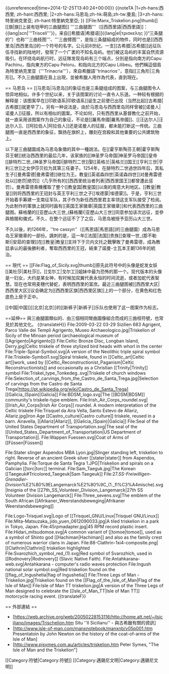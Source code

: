 {{unreferenced|time=2014-12-25T13:40:24+00:00}}
{{noteTA
|1=zh-hans:西西里; zh-hant:西西里;
|2=zh-hans:马恩岛;zh-hk:萌島;zh-tw:曼島;
|3=zh-hans:特里纳克里亚; zh-hant:特里納克里亞;
}}
[[File:Manx_Triskelion.png|thumb]][[旗|旗]]上装有铠甲的三曲腿图]]
'''三曲腿图'''（[[西西里語|西西里語]]：{{lang|scn|'''Trisceli'''}}，来自[[希腊语|希腊语]]{{lang|el|τρισκελης }}“三条腿的”）也称'''三曲枝图'''、'''三曲臂图'''，是指三条腿組成的物件，同时也是[[西西里岛|西西里岛]]的一个符号的名字。公元前8世纪，一支[[古希腊|古希腊]]远征队伍寻找新的陆地时，發現了一个广袤的不知名岛屿。他们被这岛屿的丰富自然资源吸引。在环绕岛屿航行时，远征隊发现岛屿有三个端点，分別是指向南方的Capu Pachinu，指向東方的Capu Peloru，和指向北方的Capu Lilibeu。他們稱這個島為特里纳克里亚（'''Trinacria'''），來自希臘語''trinacrios''，意指[[三角形|三角形]]。不久三曲腿圖在島上出現，並被希臘人用作為代表，直到現在。

== 马恩岛 ==
[[马恩岛|马恩岛]]的象征也是三条腿组成的图案，与三曲腿图令人惊异地相似。许多个世纪以来，关于该图案的讨论一直令人乐道。一种较有根据的解释是：该图案早在[[印欧语系|印欧语系]]诞生之前便已出现（当然比起[[古希腊|古希腊]]就更早了）。另有一种说法是，由於马恩岛与西西里岛同样曾被[[诺曼人|诺曼人]]征服，所以有相似的圖案。不论如何，只有西西里从基督教化之前开始，就一直采用该图案作为自己的象征，不论是[[羅馬帝國|羅馬帝國]]、[[汪达尔人|汪达尔人]]、[[阿拉伯人|阿拉伯人]]还是诺曼人的征服，都未能打断这一传统。三曲腿图一直是西西里的象征，飘扬在旗帜上，雕刻在宫殿和其他重要的公共建筑物上。

以下是三曲腿圖成為马恩岛象徵的其中一種說法。在[[霍亨斯陶芬王朝|霍亨斯陶芬王朝]]统治西西里的最后几年，该家族的[[神圣罗马帝国|神圣罗马帝国]]皇帝[[腓特烈二世_(神圣罗马帝国)|腓特烈二世]]娶[[英格兰|英格兰]]国王[[亨利三世|亨利三世]]之女伊莎贝拉为其第三任妻子。1254年，在腓特烈二世過世四年后，其私生子[[曼弗雷德|曼弗雷德]]继位为王。教皇[[英诺森四世|英诺森四世]]对曼弗雷德处以[[绝罚|绝罚]]（几乎所有的[[西西里统治者列表|西西里国王]]都曾遭此惩罚）。曼弗雷德乘機攫取了整个[[教皇国|教皇国]]以南的南意大利地区。[[教皇|教皇]]则将西西里的王冠封与英王亨利三世之子[[埃德蒙|埃德蒙]]。于是，亨利三世开始着手筹建一支南征军队，其子作为新任西西里君主率领这支军队接受了检阅。为此制作的軍旗上就同时画有[[英国王家徽章|英国王家徽章]]和代表西西里的三曲腿图。蘇格蘭的[[亚歷山大三世_(蘇格蘭)|亚歷山大三世]]同意参加该次远征，並參與檢閱和儀式。不久，在整个远征不了了之后，马恩岛被授予亚历山大三世。 

不久以後，約1266年，''tre cassyn''（[[馬恩語|馬恩語]]的三曲腿圖）成為马恩岛王家徽章的一部份。諷刺的是，這一年[[法国|法国]]贵族[[查理一世_(那不勒斯)|安茹的查理]]在[[教皇|教皇]]支持下于贝内文托之戰擊敗了曼弗雷德，成為教廷承认的最後勝利者，奪取西西里的王冠，結束了諾曼-士瓦本王朝136年的統治。

== 現代 ==
[[File:Flag_of_Sicily.svg|thumb]]原先此符号中的头像是蛇发女妖[[美杜莎|美杜莎]]，[[戈尔工|戈尔工]]姐妹中最为恐怖的那一个。现代版本的头像是一妇女，大约是某女神，有时候加双翼代表永恒的时间流逝，或者加蛇代表智慧。现在也常用麦穗代替蛇，表明西西里的富庶。最近三曲腿图被[[西西里大区|西西里大区]]议会确定为[[西西里区旗|西西里区旗]]上的一个部分，在黄色和红色底色上居于正中。

[[中国|中国]][[北京|北京]]的[[新裤子|新裤子]]乐队也使用了这一图案作为标志。

==延伸==
與三曲腿圖類似的、由三個相同彎曲圖像組合而成的三曲枝符號，也常見於其他文化。
{{translateH}}
<gallery>
File:2009-03-22 03-29 Sizilien 683 Agrigent, Parco Valle dei Templi Agrigento, Museo Archaeologico.jpg|Triskelion of Sicily of the Minoan period (archaeological museum of [[Agrigento|Agrigento]])
File:Celtic Bronze Disc, Longban Island, Derry.jpg|Celtic triskele of three stylized bird heads with whorl in the center
File:Triple-Spiral-Symbol.svg|A version of the Neolithic triple spiral symbol
File:Triskele-Symbol1.svg|Spiral triskele, found in [[Celtic_art|Celtic art]]work, used by [[Celtic_Reconstructionist_Paganism|Celtic Reconstructionists]] and occasionally as a Christian [[Trinity|Trinity]] symbol
File:Triskel_type_Tonkedeg..svg|Triskele of church windows
File:Selection_of_carvings_from_the_Castro_de_Santa_Trega.jpg|Selection of carvings from the Castro de Santa Trega[https://pt.wikipedia.org/wiki/Castro_de_Santa_Trega] [[Galicia_(Spain)|Galicia]]
File:BDSM_logo.svg|The [[BDSM|BDSM]] community's triskele-type emblem.
File:Irish_Air_Corps_roundel.svg|[[Irish_Air_Corps|Irish Air Corps]] roundel. A modern interpretation of the Celtic triskele
File:Trisquel da Aira Vella, Santo Estevo de Allariz, Allariz.jpg|Iron Age [[Castro_culture|Castro culture]] triskele, reused in a barn. Airavella, [[Allariz|Allariz]], [[Galicia_(Spain)|Galicia]]
File:Seal of the United States Department of Transportation.svg|The seal of the [[United_States_Department_of_Transportation|US Department of Transportation]].
File:Wappen Fuessen.svg|Coat of Arms of [[Füssen|Füssen]]
<!-- 檔案不存在 File:Tau_Gamma_Sigma_Emblem.jpg|The seal of [[Tau_Gamma_Sigma|Tau Gamma Sigma]] sorority ，可從英文維基百科取得 -->
File:Stater slinger Aspendos MBA Lyon.jpg|Slinger standing left, triskelion to right. Reverse of an ancient Greek silver [[stater|stater]] from Aspendos, Pamphylia.
File:Torque de Santa Tegra 1.JPG|Triskelion and spirals on a Galician [[torc|torc]] terminal.
File:Sam_Taeguk.jpg|The Korean [[Taegeuk#Tricolored_Taegeuk|Sam Taegeuk]]
File:27._SS-Freiwilligen-Grenadier-Division_%E2%80%9ELangemarck%E2%80%9C_(1._fl%C3%A4mische).svg|Insignia of the [[27th_SS_Volunteer_Division_Langemarck|27th SS Volunteer Division Langemarck]]
File:Three_sevens.svg|The emblem of the South African [[Afrikaner_Weerstandsbeweging|Afrikaner Weerstandsbeweging]]
<!--Commented out File:Logo_of_Miss_Asia_Pacific_World.png|Logo of [[Miss_Asia_Pacific_World|Miss Asia Pacific World]]-->
File:Logo-Trisquel.svg|Logo of [[Trisquel_GNU/Linux|Trisquel GNU/Linux]]
File:Mita-Matsuzaka_jido_yuen_0612090033.jpg|A tiled triskelion in a park in Tokyo, Japan.
File:45rpmadapter.jpg|45 RPM record plastic insert.
File:Hidari_mitsudomoe.svg|A common variant of [[tomoe|tomoe]], used as a symbol of Shinto god [[Hachiman|Hachiman]] and also as the family crest of numerous warrior clans in Japan.
File:88-Clathrin-1xi4-composite.png|[[Clathrin|Clathrin]] triskelion highlighted
File:Svarozhich_symbol_red_(1).svg|Red symbol of Svarozhich, used in [[Rodnovery|Rodnovery]] (Slavic Native Faith).
File:Antahkarana-web.svg|Antahkarana - computer's radio waves protection
File:Ingush national solar symbol.svg|Red triskelion found on the [[flag_of_Ingushetia|flag of Ingushetia]]
File:Three Legs of Man - Triskelion.jpg|Triskelion found on the [[Flag_of_the_Isle_of_Man|Flag of the Isle of Man]]
File:Isle of Man TT triskelion.jpg|A version of the Three Legs of Man designed to celebrate the [[Isle_of_Man_TT|Isle of Man TT]] motorcycle racing event.
</gallery>
{{translateF}}

== 外部連結 ==
* [https://web.archive.org/web/20050228153116/http://home.att.net/~ilsiciliano/images/Trischelion.htm Situ ''Il Sicilianu'' - 與古希臘有關的資訊]
* [http://www.isle-of-man.com/manxnotebook/manxnb/v05p001.htm Presentatoin by John Newton on the history of the coat-of-arms of the Isle of Man]
* [http://www.pjsymes.com.au/articles/triskelion.htm Peter Symes, "The Isle of Man and the Triskelion"]

[[Category:符號|Category:符號]]
[[Category:邁錫尼文明|Category:邁錫尼文明]]